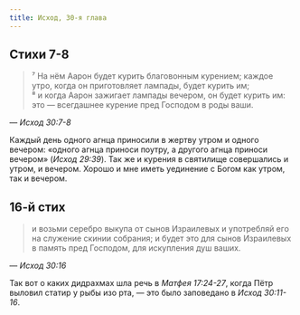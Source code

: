 ```yaml
---
title: Исход, 30-я глава
---
```


## Стихи 7-8

> ⁷ На нём Аарон будет курить благовонным курением; каждое утро, когда он приготовляет лампады, будет курить им;  
> ⁸ и когда Аарон зажигает лампады вечером, он будет курить им: это — всегдашнее курение пред Господом в роды ваши.

— <cite>Исход&nbsp;30:7-8</cite>

Каждый день одного агнца приносили в жертву утром и одного вечером: «одного агнца приноси поутру,
а другого агнца приноси вечером» (<cite>Исход&nbsp;29:39</cite>). Так же и курения в святилище
совершались и утром, и вечером. Хорошо и мне иметь уединение с Богом как утром, так и вечером.

## 16-й стих

> и возьми серебро выкупа от сынов Израилевых и употребляй его на служение скинии собрания;
> и будет это для сынов Израилевых в память пред Господом, для искупления душ ваших.


— <cite>Исход&nbsp;30:16</cite>

Так вот о каких дидрахмах шла речь в&nbsp;<cite>Матфея&nbsp;17:24-27</cite>,
когда Пётр выловил статир у рыбы изо рта, — это было заповедано в&nbsp;<cite>Исход&nbsp;30:11-16</cite>.

